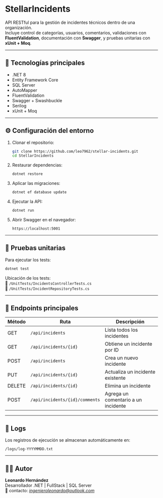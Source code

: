 # StellarIncidents

API RESTful para la gestión de incidentes técnicos dentro de una organización.  
Incluye control de categorías, usuarios, comentarios, validaciones con **FluentValidation**, documentación con **Swagger**, y pruebas unitarias con **xUnit + Moq**.

---

## 🚀 Tecnologías principales
- .NET 8
- Entity Framework Core
- SQL Server
- AutoMapper
- FluentValidation
- Swagger + Swashbuckle
- Serilog
- xUnit + Moq

---

## ⚙️ Configuración del entorno

1. Clonar el repositorio:
   ```bash
   git clone https://github.com/leo7962/stellar-incidents.git
   cd StellarIncidents
   ```

2. Restaurar dependencias:
   ```bash
   dotnet restore
   ```

3. Aplicar las migraciones:
   ```bash
   dotnet ef database update
   ```

4. Ejecutar la API:
   ```bash
   dotnet run
   ```

5. Abrir Swagger en el navegador:
   ```
   https://localhost:5001
   ```

---

## 🧪 Pruebas unitarias

Para ejecutar los tests:

```bash
dotnet test
```

Ubicación de los tests:  
📁 `/UnitTests/IncidentsControllerTests.cs`  
📁 `/UnitTests/IncidentRepositoryTests.cs`

---

## 📘 Endpoints principales

| Método | Ruta | Descripción |
|--------|-------|-------------|
| GET | `/api/incidents` | Lista todos los incidentes |
| GET | `/api/incidents/{id}` | Obtiene un incidente por ID |
| POST | `/api/incidents` | Crea un nuevo incidente |
| PUT | `/api/incidents/{id}` | Actualiza un incidente existente |
| DELETE | `/api/incidents/{id}` | Elimina un incidente |
| POST | `/api/incidents/{id}/comments` | Agrega un comentario a un incidente |

---

## 🧾 Logs
Los registros de ejecución se almacenan automáticamente en:
```
/logs/log-YYYYMMDD.txt
```

---

## 👨‍💻 Autor

**Leonardo Hernández**  
Desarrollador .NET | FullStack | SQL Server  
📧 contacto: *ingenieroleonardo@outlook.com*  

